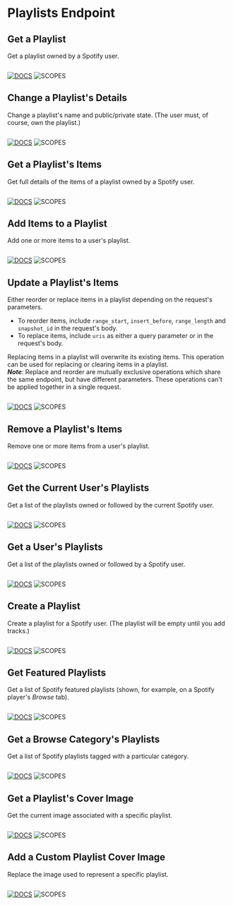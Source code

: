 # Playlists Endpoint

[docs]: https://img.shields.io/static/v1?logo=spotify&label=&message=Docs&color=gray&style=flat

## Get a Playlist

Get a playlist owned by a Spotify user.

```ts

```

[![DOCS]](https://developer.spotify.com/documentation/web-api/reference/#/operations/get-playlist "Spotify Web API Documentation")
![SCOPES](https://img.shields.io/static/v1?logo=&label=scopes&message=none&color=informational&style=flat)

## Change a Playlist's Details

Change a playlist's name and public/private state. (The user must, of course, own the playlist.)

```ts

```

[![DOCS]](https://developer.spotify.com/documentation/web-api/reference/#/operations/change-playlist-details "Spotify Web API Documentation")
![SCOPES](https://img.shields.io/static/v1?logo=&label=scopes&message=playlist-modify-public%20playlist-modify-private&color=informational&style=flat)

## Get a Playlist's Items

Get full details of the items of a playlist owned by a Spotify user.

```ts

```

[![DOCS]](https://developer.spotify.com/documentation/web-api/reference/#/operations/get-playlists-tracks "Spotify Web API Documentation")
![SCOPES](https://img.shields.io/static/v1?logo=&label=scopes&message=playlist-read-public%20playlist-read-private&color=informational&style=flat)

## Add Items to a Playlist

Add one or more items to a user's playlist.

```ts

```

[![DOCS]](https://developer.spotify.com/documentation/web-api/reference/#/operations/add-tracks-to-playlist "Spotify Web API Documentation")
![SCOPES](https://img.shields.io/static/v1?logo=&label=scopes&message=playlist-modify-public%20playlist-modify-private&color=informational&style=flat)

## Update a Playlist's Items

Either reorder or replace items in a playlist depending on the request's parameters.

+ To reorder items, include `range_start`, `insert_before`, `range_length` and `snapshot_id` in the request's body.
+ To replace items, include `uris` as either a query parameter or in the request's body.

Replacing items in a playlist will overwrite its existing items. This operation can be used for replacing or clearing items in a playlist.  
**_Note_**: Replace and reorder are mutually exclusive operations which share the same endpoint, but have different parameters. These operations can't be applied together in a single request.

```ts

```

[![DOCS]](https://developer.spotify.com/documentation/web-api/reference/#/operations/reorder-or-replace-playlists-tracks "Spotify Web API Documentation")
![SCOPES](https://img.shields.io/static/v1?logo=&label=scopes&message=playlist-modify-public%20playlist-modify-private&color=informational&style=flat)

## Remove a Playlist's Items

Remove one or more items from a user's playlist.

```ts

```

[![DOCS]](https://developer.spotify.com/documentation/web-api/reference/#/operations/remove-tracks-playlist "Spotify Web API Documentation")
![SCOPES](https://img.shields.io/static/v1?logo=&label=scopes&message=playlist-modify-public%20playlist-modify-private&color=informational&style=flat)

## Get the Current User's Playlists

Get a list of the playlists owned or followed by the current Spotify user.

```ts

```

[![DOCS]](https://developer.spotify.com/documentation/web-api/reference/#/operations/get-a-list-of-current-users-playlists "Spotify Web API Documentation")
![SCOPES](https://img.shields.io/static/v1?logo=&label=scopes&message=playlist-read-private&color=informational&style=flat)

## Get a User's Playlists

Get a list of the playlists owned or followed by a Spotify user.

```ts

```

[![DOCS]](https://developer.spotify.com/documentation/web-api/reference/#/operations/get-list-users-playlists "Spotify Web API Documentation")
![SCOPES](https://img.shields.io/static/v1?logo=&label=scopes&message=playlist-read-private%20playlist-read-collaborative&color=informational&style=flat)

## Create a Playlist

Create a playlist for a Spotify user. (The playlist will be empty until you add tracks.)

```ts

```

[![DOCS]](https://developer.spotify.com/documentation/web-api/reference/#/operations/get-list-users-playlists "Spotify Web API Documentation")
![SCOPES](https://img.shields.io/static/v1?logo=&label=scopes&message=playlist-modify-public%20playlist-modify-private&color=informational&style=flat)

## Get Featured Playlists

Get a list of Spotify featured playlists (shown, for example, on a Spotify player's _Browse_ tab).

```ts

```

[![DOCS]](https://developer.spotify.com/documentation/web-api/reference/#/operations/get-featured-playlists "Spotify Web API Documentation")
![SCOPES](https://img.shields.io/static/v1?logo=&label=scopes&message=none&color=informational&style=flat)

## Get a Browse Category's Playlists

Get a list of Spotify playlists tagged with a particular category.

```ts

```

[![DOCS]](https://developer.spotify.com/documentation/web-api/reference/#/operations/get-a-categories-playlists "Spotify Web API Documentation")
![SCOPES](https://img.shields.io/static/v1?logo=&label=scopes&message=none&color=informational&style=flat)

## Get a Playlist's Cover Image

Get the current image associated with a specific playlist.

```ts

```

[![DOCS]](https://developer.spotify.com/documentation/web-api/reference/#/operations/get-playlist-cover "Spotify Web API Documentation")
![SCOPES](https://img.shields.io/static/v1?logo=&label=scopes&message=none&color=informational&style=flat)

## Add a Custom Playlist Cover Image

Replace the image used to represent a specific playlist.

```ts

```

[![DOCS]](https://developer.spotify.com/documentation/web-api/reference/#/operations/upload-custom-playlist-cover "Spotify Web API Documentation")
![SCOPES](https://img.shields.io/static/v1?logo=&label=scopes&message=ugc-image-upload%20playlist-modify-public%20playlist-modify-private&color=informational&style=flat)
